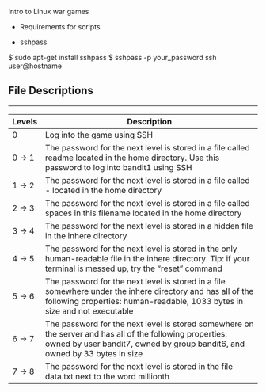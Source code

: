 Intro to Linux war games

* Requirements for scripts 
- sshpass

$ sudo apt-get install sshpass
$ sshpass -p your_password ssh user@hostname

## File Descriptions
---
Levels|Description
---|---
0 | Log into the game using SSH
0 -> 1 | The password for the next level is stored in a file called readme located in the home directory. Use this password to log into bandit1 using SSH
1 -> 2 | The password for the next level is stored in a file called - located in the home directory 
2 -> 3 | The password for the next level is stored in a file called spaces in this filename located in the home directory
3 -> 4 | The password for the next level is stored in a hidden file in the inhere directory
4 -> 5 | The password for the next level is stored in the only human-readable file in the inhere directory. Tip: if your terminal is messed up, try the “reset” command
5 -> 6 | The password for the next level is stored in a file somewhere under the inhere directory and has all of the following properties: human-readable, 1033 bytes in size and not executable
6 -> 7 | The password for the next level is stored somewhere on the server and has all of the following properties: owned by user bandit7, owned by group bandit6, and owned by 33 bytes in size
7 -> 8 | The password for the next level is stored in the file data.txt next to the word millionth
